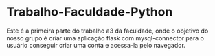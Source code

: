 # Trabalho-Faculdade-Python
Este é a primeira parte do trabalho a3 da faculdade, onde o objetivo do nosso grupo é criar uma aplicação flask com mysql-connector para o usuário conseguir criar uma conta e acessa-la pelo navegador.
